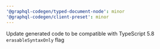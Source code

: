 ```yaml
---
'@graphql-codegen/typed-document-node': minor
'@graphql-codegen/client-preset': minor
---
```


Update generated code to be compatible with TypeScript 5.8 `erasableSyntaxOnly` flag
